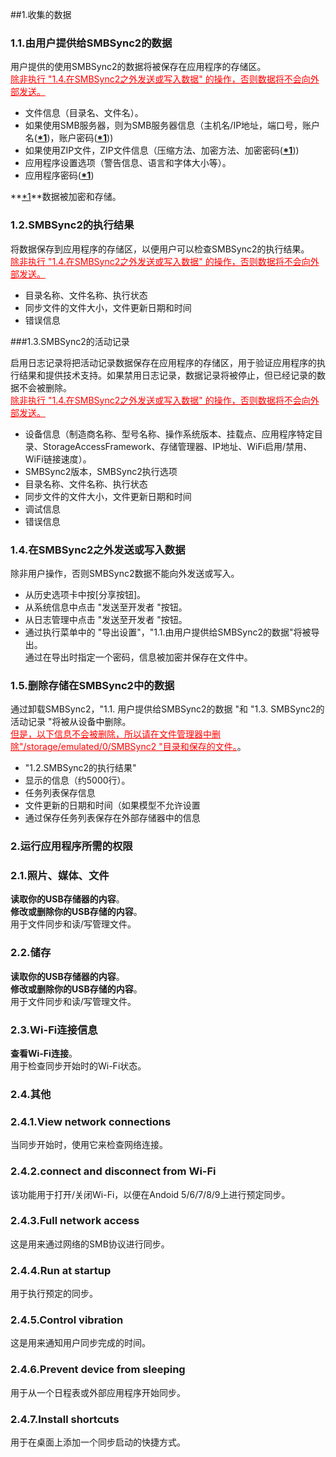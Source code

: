 ##1.收集的数据  
### 1.1.由用户提供给SMBSync2的数据  

用户提供的使用SMBSync2的数据将被保存在应用程序的存储区。  
<span style="color: red;"><u>除非执行 "1.4.在SMBSync2之外发送或写入数据" 的操作，否则数据将不会向外部发送。</u></span>  

- 文件信息（目录名、文件名）。  
- 如果使用SMB服务器，则为SMB服务器信息（主机名/IP地址，端口号，账户名(**<u>\*1</u>**)，账户密码(**<u>\*1</u>**))  
- 如果使用ZIP文件，ZIP文件信息（压缩方法、加密方法、加密密码(**<u>\*1</u>**))  
- 应用程序设置选项（警告信息、语言和字体大小等）。  
- 应用程序密码(**<u>\*1</u>**)  

**<u>\*1</u>**数据被加密和存储。  

### 1.2.SMBSync2的执行结果  

将数据保存到应用程序的存储区，以便用户可以检查SMBSync2的执行结果。  
<span style="color: red;"><u>除非执行 "1.4.在SMBSync2之外发送或写入数据" 的操作，否则数据将不会向外部发送。</u></span>  

- 目录名称、文件名称、执行状态  
- 同步文件的文件大小，文件更新日期和时间  
- 错误信息  

###1.3.SMBSync2的活动记录  

启用日志记录将把活动记录数据保存在应用程序的存储区，用于验证应用程序的执行结果和提供技术支持。如果禁用日志记录，数据记录将被停止，但已经记录的数据不会被删除。  
<span style="color: red;"><u>除非执行 "1.4.在SMBSync2之外发送或写入数据" 的操作，否则数据将不会向外部发送。</u></span>  

- 设备信息（制造商名称、型号名称、操作系统版本、挂载点、应用程序特定目录、StorageAccessFramework、存储管理器、IP地址、WiFi启用/禁用、WiFi链接速度）。  
- SMBSync2版本，SMBSync2执行选项  
- 目录名称、文件名称、执行状态  
- 同步文件的文件大小，文件更新日期和时间  
- 调试信息  
- 错误信息  

### 1.4.在SMBSync2之外发送或写入数据  

除非用户操作，否则SMBSync2数据不能向外发送或写入。  

- 从历史选项卡中按[分享按钮]。  
- 从系统信息中点击 "发送至开发者 "按钮。  
- 从日志管理中点击 "发送至开发者 "按钮。  
- 通过执行菜单中的 "导出设置"，"1.1.由用户提供给SMBSync2的数据"将被导出。  
通过在导出时指定一个密码，信息被加密并保存在文件中。  

### 1.5.删除存储在SMBSync2中的数据  

通过卸载SMBSync2，"1.1. 用户提供给SMBSync2的数据 "和 "1.3. SMBSync2的活动记录 "将被从设备中删除。  
<span style="color: red;"><u>但是，以下信息不会被删除，所以请在文件管理器中删除"/storage/emulated/0/SMBSync2 "目录和保存的文件。</u></span>。  

- "1.2.SMBSync2的执行结果"  
- 显示的信息（约5000行）。  
- 任务列表保存信息  
- 文件更新的日期和时间（如果模型不允许设置  
- 通过保存任务列表保存在外部存储器中的信息  

### 2.运行应用程序所需的权限  

### 2.1.照片、媒体、文件  
**读取你的USB存储器的内容**。  
**修改或删除你的USB存储的内容**。  
用于文件同步和读/写管理文件。  

### 2.2.储存  
**读取你的USB存储器的内容**。  
**修改或删除你的USB存储的内容**。  
用于文件同步和读/写管理文件。  

### 2.3.Wi-Fi连接信息  
**查看Wi-Fi连接**。  
用于检查同步开始时的Wi-Fi状态。  

### 2.4.其他  
### 2.4.1.View network connections  
当同步开始时，使用它来检查网络连接。  
### 2.4.2.connect and disconnect from Wi-Fi  
该功能用于打开/关闭Wi-Fi，以便在Andoid 5/6/7/8/9上进行预定同步。  
### 2.4.3.Full network access  
这是用来通过网络的SMB协议进行同步。  
### 2.4.4.Run at startup  
用于执行预定的同步。  
### 2.4.5.Control vibration  
这是用来通知用户同步完成的时间。  
### 2.4.6.Prevent device from sleeping  
用于从一个日程表或外部应用程序开始同步。  
### 2.4.7.Install shortcuts  
用于在桌面上添加一个同步启动的快捷方式。  
